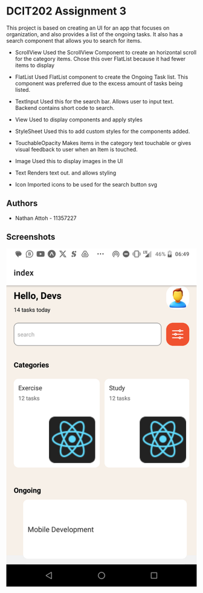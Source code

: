 
# DCIT202 Assignment 3

This project is based on creating an UI for an app that focuses on organization, and also provides a list of the ongoing tasks. It also has a search component that allows you to search for items.

- ScrollView
	Used the ScrollView Component to create an horizontal scroll for the category items. Chose this over FlatList because it had fewer items to display

- FlatList
	Used FlatList component to create the Ongoing Task list. This component was preferred due to the excess amount of tasks being listed.

- TextInput
	Used this for the search bar. Allows user to input text. Backend contains short code to search.

- View
	Used to display components and apply styles

- StyleSheet
	Used this to add custom styles for the components added. 

- TouchableOpacity
	Makes items in the category text touchable or gives visual feedback to user when an Item is touched.

- Image 
	Used this to display images in the UI

- Text
	Renders text out. and allows styling

- Icon
	Imported icons to be used for the search button svg



## Authors

- Nathan Attoh - 11357227


## Screenshots

![App Screenshot](./shot.png)

